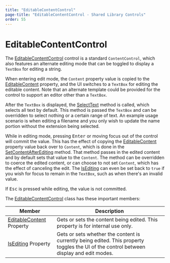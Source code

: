 ```yaml
---
title: "EditableContentControl"
page-title: "EditableContentControl - Shared Library Controls"
order: 55
---
```

# EditableContentControl

The [EditableContentControl](xref:@ActiproUIRoot.Controls.EditableContentControl) control is a standard `ContentControl`, which also features an alternate editing mode that can be toggled to display a `TextBox` for editing a string.

When entering edit mode, the `Content` property value is copied to the [EditableContent](xref:@ActiproUIRoot.Controls.EditableContentControl.EditableContent) property, and the UI switches to a `TextBox` for editing the editable content.  Note that an alternate template could be provided for the control to support an editor other than a `TextBox`.

After the `TextBox` is displayed, the [SelectText](xref:@ActiproUIRoot.Controls.EditableContentControl.SelectText*) method is called, which selects all text by default.  This method is passed the `TextBox` and can be overridden to select nothing or a certain range of text.  An example usage scenario is when editing a filename and you only wish to update the name portion without the extension being selected.

While in editing mode, pressing <kbd>Enter</kbd> or moving focus out of the control will commit the value.  This has the effect of copying the [EditableContent](xref:@ActiproUIRoot.Controls.EditableContentControl.EditableContent) property value back over to `Content`, which is done in the [SetContentAfterEditing](xref:@ActiproUIRoot.Controls.EditableContentControl.SetContentAfterEditing*) method.  That method passes in the edited content and by default sets that value to the `Content`.  The method can be overridden to coerce the edited content, or can choose to not set `Content`, which has the effect of canceling the edit.  The [IsEditing](xref:@ActiproUIRoot.Controls.EditableContentControl.IsEditing) can even be set back to `true` if you wish for focus to remain in the `TextBox`, such as when there's an invalid value.

If <kbd>Esc</kbd> is pressed while editing, the value is not committed.

The [EditableContentControl](xref:@ActiproUIRoot.Controls.EditableContentControl) class has these important members:

| Member | Description |
|-----|-----|
| [EditableContent](xref:@ActiproUIRoot.Controls.EditableContentControl.EditableContent) Property | Gets or sets the content being edited.  This property is for internal use only. |
| [IsEditing](xref:@ActiproUIRoot.Controls.EditableContentControl.IsEditing) Property | Gets or sets whether the content is currently being edited.  This property toggles the UI of the control between display and edit modes. |
